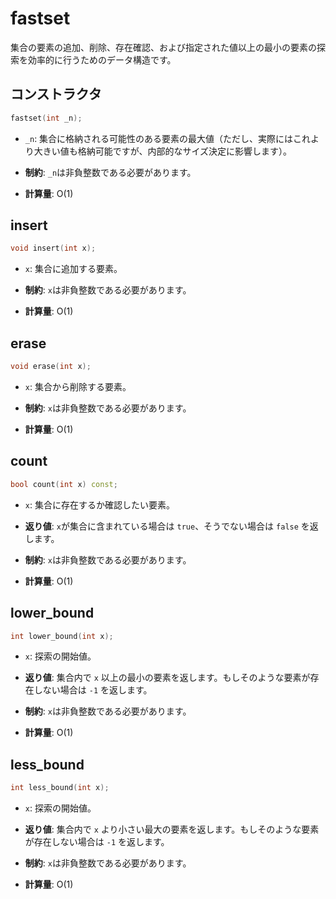 # fastset

集合の要素の追加、削除、存在確認、および指定された値以上の最小の要素の探索を効率的に行うためのデータ構造です。

## コンストラクタ

```cpp
fastset(int _n);
```

*   `_n`: 集合に格納される可能性のある要素の最大値（ただし、実際にはこれより大きい値も格納可能ですが、内部的なサイズ決定に影響します）。

*   **制約**: `_n`は非負整数である必要があります。

*   **計算量**: O(1)

## insert

```cpp
void insert(int x);
```

*   `x`: 集合に追加する要素。

*   **制約**: `x`は非負整数である必要があります。

*   **計算量**: O(1)

## erase

```cpp
void erase(int x);
```

*   `x`: 集合から削除する要素。

*   **制約**: `x`は非負整数である必要があります。

*   **計算量**: O(1)

## count

```cpp
bool count(int x) const;
```

*   `x`: 集合に存在するか確認したい要素。

*   **返り値**: `x`が集合に含まれている場合は `true`、そうでない場合は `false` を返します。

*   **制約**: `x`は非負整数である必要があります。

*   **計算量**: O(1)

## lower_bound

```cpp
int lower_bound(int x);
```

*   `x`: 探索の開始値。

*   **返り値**: 集合内で `x` 以上の最小の要素を返します。もしそのような要素が存在しない場合は `-1` を返します。

*   **制約**: `x`は非負整数である必要があります。

*   **計算量**: O(1)

## less_bound

```cpp
int less_bound(int x);
```

*   `x`: 探索の開始値。

*   **返り値**: 集合内で `x` より小さい最大の要素を返します。もしそのような要素が存在しない場合は `-1` を返します。

*   **制約**: `x`は非負整数である必要があります。

*   **計算量**: O(1)
